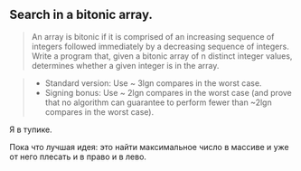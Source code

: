 ## Search in a bitonic array.
 >An array is bitonic if it is comprised of an increasing sequence of
 integers followed immediately by a decreasing sequence of integers.
 Write a program that, given a bitonic array of n distinct integer
 values, determines whether a given integer is in the array.

> + Standard version: Use ~ 3lg⁡n compares in the worst case.
> + Signing bonus: Use ~ 2lg⁡n compares in the worst case (and prove
 that no algorithm can guarantee to perform fewer than ~2lg⁡n compares
 in the worst case).

 Я в тупике.

 Пока что лучшая идея: это найти максимальное число в массиве
 и уже от него плесать и в право и в лево.